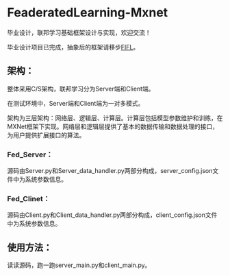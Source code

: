 # FeaderatedLearning-Mxnet
毕业设计，联邦学习基础框架设计与实现，欢迎交流！

毕业设计项目已完成，抽象后的框架请移步[FIFL](https://github.com/KevinZzeng/FIFL-Fast-Implementation-of-Federated-Learning)。

## 架构：

整体采用C/S架构，联邦学习分为Server端和Client端。

在测试环境中，Server端和Client端为一对多模式。

架构为三层架构：网络层、逻辑层、计算层。计算层包括模型参数维护和训练，在MXNet框架下实现。网络层和逻辑层提供了基本的数据传输和数据处理的接口，为用户提供扩展接口的算法。

### Fed_Server：

源码由Server.py和Server_data_handler.py两部分构成，server_config.json文件中为系统参数信息。

### Fed_Clinet：

源码由Client.py和Client_data_handler.py两部分构成，client_config.json文件中为系统参数信息。

## 使用方法：

读读源码，跑一跑server_main.py和client_main.py。

